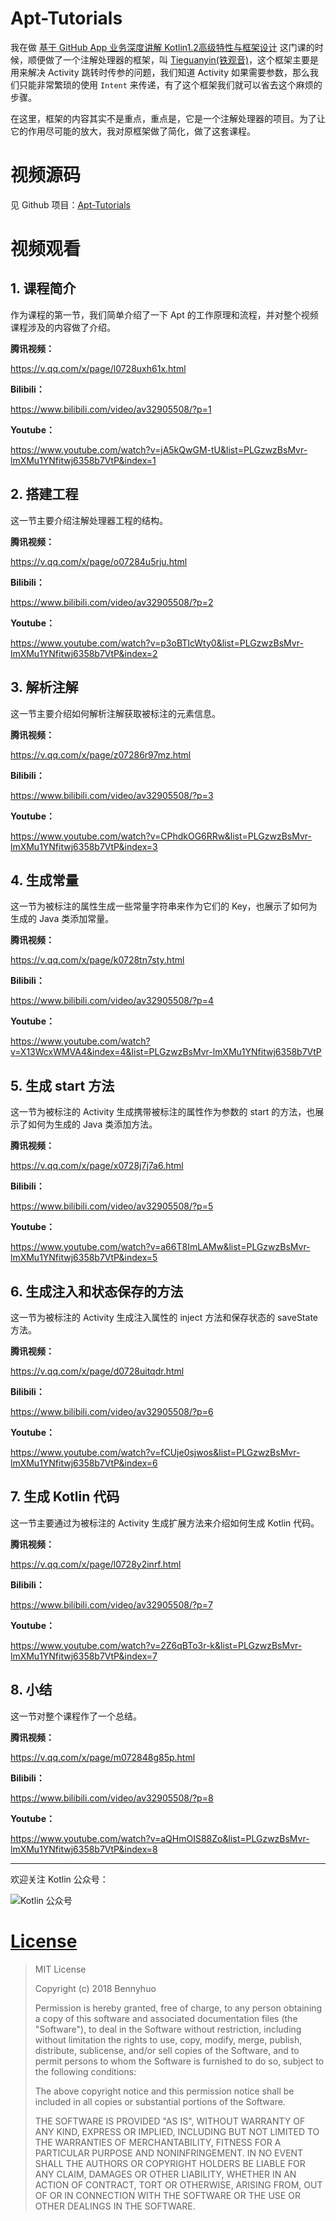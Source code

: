 # Apt-Tutorials

我在做 [基于 GitHub App 业务深度讲解 Kotlin1.2高级特性与框架设计](https://coding.imooc.com/class/232.html) 这门课的时候，顺便做了一个注解处理器的框架，叫 [Tieguanyin(铁观音)](https://github.com/enbandari/TieGuanYin)，这个框架主要是用来解决 Activity 跳转时传参的问题，我们知道 Activity 如果需要参数，那么我们只能非常繁琐的使用 `Intent` 来传递，有了这个框架我们就可以省去这个麻烦的步骤。

在这里，框架的内容其实不是重点，重点是，它是一个注解处理器的项目。为了让它的作用尽可能的放大，我对原框架做了简化，做了这套课程。

# 视频源码

见 Github 项目：[Apt-Tutorials](https://github.com/enbandari/Apt-Tutorials)

# 视频观看

## 1. 课程简介

作为课程的第一节，我们简单介绍了一下 Apt 的工作原理和流程，并对整个视频课程涉及的内容做了介绍。

**腾讯视频：** 

https://v.qq.com/x/page/l0728uxh61x.html

**Bilibili：** 

https://www.bilibili.com/video/av32905508/?p=1

**Youtube：**

https://www.youtube.com/watch?v=jA5kQwGM-tU&list=PLGzwzBsMvr-lmXMu1YNfitwj6358b7VtP&index=1

## 2. 搭建工程

这一节主要介绍注解处理器工程的结构。

**腾讯视频：** 

https://v.qq.com/x/page/o07284u5rju.html


**Bilibili：** 

https://www.bilibili.com/video/av32905508/?p=2

**Youtube：**

https://www.youtube.com/watch?v=p3oBTIcWty0&list=PLGzwzBsMvr-lmXMu1YNfitwj6358b7VtP&index=2

## 3. 解析注解

这一节主要介绍如何解析注解获取被标注的元素信息。

**腾讯视频：** 

https://v.qq.com/x/page/z07286r97mz.html

**Bilibili：** 

https://www.bilibili.com/video/av32905508/?p=3

**Youtube：**

https://www.youtube.com/watch?v=CPhdkOG6RRw&list=PLGzwzBsMvr-lmXMu1YNfitwj6358b7VtP&index=3

## 4. 生成常量

这一节为被标注的属性生成一些常量字符串来作为它们的 Key，也展示了如何为生成的 Java 类添加常量。

**腾讯视频：** 

https://v.qq.com/x/page/k0728tn7sty.html

**Bilibili：** 

https://www.bilibili.com/video/av32905508/?p=4

**Youtube：**

https://www.youtube.com/watch?v=X13WcxWMVA4&index=4&list=PLGzwzBsMvr-lmXMu1YNfitwj6358b7VtP

## 5. 生成 start 方法

这一节为被标注的 Activity 生成携带被标注的属性作为参数的 start 的方法，也展示了如何为生成的 Java 类添加方法。

**腾讯视频：** 

https://v.qq.com/x/page/x0728j7j7a6.html

**Bilibili：** 

https://www.bilibili.com/video/av32905508/?p=5

**Youtube：**

https://www.youtube.com/watch?v=a66T8ImLAMw&list=PLGzwzBsMvr-lmXMu1YNfitwj6358b7VtP&index=5

## 6. 生成注入和状态保存的方法

这一节为被标注的 Activity 生成注入属性的 inject 方法和保存状态的 saveState 方法。

**腾讯视频：** 

https://v.qq.com/x/page/d0728uitqdr.html

**Bilibili：** 

https://www.bilibili.com/video/av32905508/?p=6

**Youtube：**

https://www.youtube.com/watch?v=fCUje0sjwos&list=PLGzwzBsMvr-lmXMu1YNfitwj6358b7VtP&index=6


## 7. 生成 Kotlin 代码

这一节主要通过为被标注的 Activity 生成扩展方法来介绍如何生成 Kotlin 代码。

**腾讯视频：** 

https://v.qq.com/x/page/l0728y2inrf.html

**Bilibili：** 

https://www.bilibili.com/video/av32905508/?p=7

**Youtube：**

https://www.youtube.com/watch?v=2Z6qBTo3r-k&list=PLGzwzBsMvr-lmXMu1YNfitwj6358b7VtP&index=7


## 8. 小结

这一节对整个课程作了一个总结。

**腾讯视频：** 

https://v.qq.com/x/page/m072848g85p.html

**Bilibili：** 

https://www.bilibili.com/video/av32905508/?p=8

**Youtube：**

https://www.youtube.com/watch?v=aQHmOIS88Zo&list=PLGzwzBsMvr-lmXMu1YNfitwj6358b7VtP&index=8

---

欢迎关注 Kotlin 公众号：

![Kotlin 公众号](arts/Kotlin.jpg)



# [License](LICENSE)

> MIT License
> 
> Copyright (c) 2018 Bennyhuo
> 
> Permission is hereby granted, free of charge, to any person obtaining a copy
> of this software and associated documentation files (the "Software"), to deal
> in the Software without restriction, including without limitation the rights
> to use, copy, modify, merge, publish, distribute, sublicense, and/or sell
> copies of the Software, and to permit persons to whom the Software is
> furnished to do so, subject to the following conditions:
> 
> The above copyright notice and this permission notice shall be included in all
> copies or substantial portions of the Software.
> 
> THE SOFTWARE IS PROVIDED "AS IS", WITHOUT WARRANTY OF ANY KIND, EXPRESS OR
> IMPLIED, INCLUDING BUT NOT LIMITED TO THE WARRANTIES OF MERCHANTABILITY,
> FITNESS FOR A PARTICULAR PURPOSE AND NONINFRINGEMENT. IN NO EVENT SHALL THE
> AUTHORS OR COPYRIGHT HOLDERS BE LIABLE FOR ANY CLAIM, DAMAGES OR OTHER
> LIABILITY, WHETHER IN AN ACTION OF CONTRACT, TORT OR OTHERWISE, ARISING FROM,
> OUT OF OR IN CONNECTION WITH THE SOFTWARE OR THE USE OR OTHER DEALINGS IN THE
> SOFTWARE.
